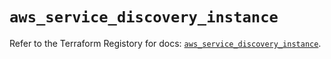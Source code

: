 # `aws_service_discovery_instance`

Refer to the Terraform Registory for docs: [`aws_service_discovery_instance`](https://registry.terraform.io/providers/hashicorp/aws/3.76.1/docs/resources/service_discovery_instance).
